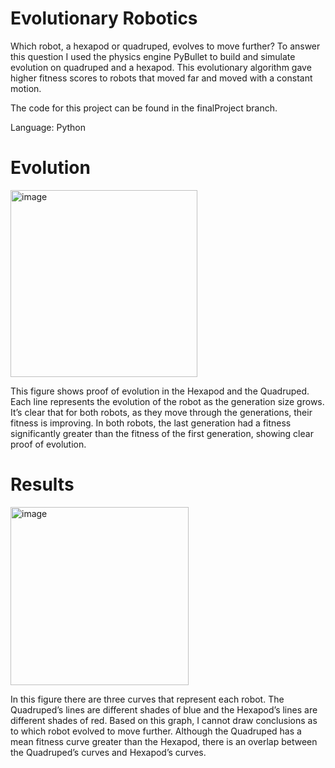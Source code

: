 # Evolutionary Robotics
Which robot, a hexapod or quadruped, evolves to move further? To answer this question I used the physics engine PyBullet to build and simulate evolution on quadruped and a hexapod. This evolutionary algorithm gave higher fitness scores to robots that moved far and moved with a constant motion. 

The code for this project can be found in the finalProject branch.

Language: Python

# Evolution
<img width="299" alt="image" src="https://github.com/jjbush11/Robots/assets/112502062/bb538e92-fa6f-4b7e-ba5e-42c11c3d5a19">

This figure shows proof of evolution in the Hexapod and the Quadruped. Each line represents the evolution of the robot as the generation size grows. It’s clear that for both robots, as they move through the generations, their fitness is improving. In both robots, the last generation had a fitness significantly greater than the fitness of the first generation, showing clear proof of evolution.

# Results
<img width="285" alt="image" src="https://github.com/jjbush11/Robots/assets/112502062/19cbf5d7-ed80-4056-8298-b65342f7c9de">

In this figure there are three curves that represent each robot. The Quadruped’s lines are different shades of blue and the Hexapod’s lines are different shades of red.
Based on this graph, I cannot draw conclusions as to which robot evolved to move further. Although the Quadruped has a mean fitness curve greater than the Hexapod, there is an overlap between the Quadruped’s curves and Hexapod’s curves. 





